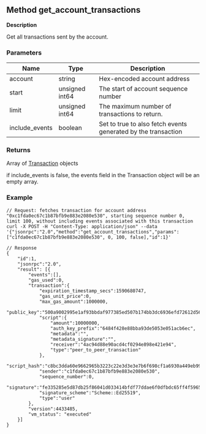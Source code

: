 ## Method get_account_transactions

**Description**

Get all transactions sent by the account.


### Parameters

| Name           | Type           | Description                                                   |
|----------------|----------------|---------------------------------------------------------------|
| account        | string         | Hex-encoded account address                                   |
| start          | unsigned int64 | The start of account sequence number                          |
| limit          | unsigned int64 | The maximum number of transactions to return.                 |
| include_events | boolean        | Set to true to also fetch events generated by the transaction |


### Returns

Array of [Transaction](type_transaction.md) objects

if include_events is false, the events field in the Transaction object will be an empty array.


### Example


```
// Request: fetches transaction for account address "0xc1fda0ec67c1b87bfb9e883e2080e530", starting sequence number 0, limit 100, without including events associated with this transaction
curl -X POST -H "Content-Type: application/json" --data '{"jsonrpc":"2.0","method":"get_account_transactions","params":["c1fda0ec67c1b87bfb9e883e2080e530", 0, 100, false],"id":1}'

// Response
{
    "id":1,
    "jsonrpc":"2.0",
    "result": [{
        "events":[],
        "gas_used":0,
        "transaction":{
            "expiration_timestamp_secs":1590680747,
            "gas_unit_price":0,
            "max_gas_amount":1000000,
            "public_key":"500a9002995e1af93bbdaf977385ed507b174bb3dc6936efd72612d56198a19d",
            "script":{
                "amount":10000000,
                "auth_key_prefix":"6484f428e88bba93de5053e051acb6ec",
                "metadata":"",
                "metadata_signature":"",
                "receiver":"4ac94d88e90acd4cf0294e898e421e94",
                "type":"peer_to_peer_transaction"
            },
            "script_hash":"c8bc3dda60e9662965b3223c22e3d3e3e7b6f698cf1a6930a449eb99daa35e7c",
            "sender":"c1fda0ec67c1b87bfb9e883e2080e530",
            "sequence_number":0,
            "signature":"fe335285e5d87db25f86041d033414bfdf77ddae6f0dfbdc65ff4f5965ff810ef9c85ce00ede0820ce0cf5903f9ab3e93fa6e49bbf770aba9b083a985361fa01",
            "signature_scheme":"Scheme::Ed25519",
            "type":"user"
        },
        "version":4433485,
        "vm_status": "executed"
    }]
}
```
